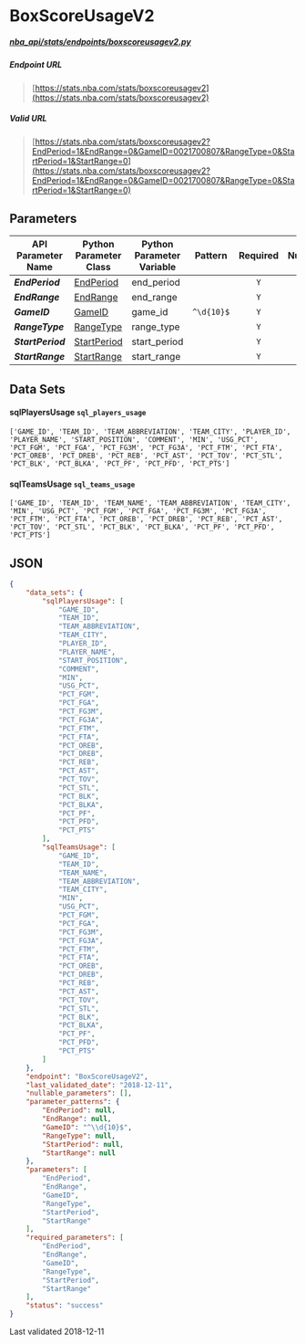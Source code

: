 # BoxScoreUsageV2
##### [nba_api/stats/endpoints/boxscoreusagev2.py](https://github.com/swar/nba_api/blob/master/nba_api/stats/endpoints/boxscoreusagev2.py)

##### Endpoint URL
>[https://stats.nba.com/stats/boxscoreusagev2](https://stats.nba.com/stats/boxscoreusagev2)

##### Valid URL
>[https://stats.nba.com/stats/boxscoreusagev2?EndPeriod=1&EndRange=0&GameID=0021700807&RangeType=0&StartPeriod=1&StartRange=0](https://stats.nba.com/stats/boxscoreusagev2?EndPeriod=1&EndRange=0&GameID=0021700807&RangeType=0&StartPeriod=1&StartRange=0)

## Parameters
API Parameter Name | Python Parameter Class | Python Parameter Variable | Pattern | Required | Nullable
------------ | ------------ | ------------ | :-----------: | :---: | :---:
_**EndPeriod**_ | [EndPeriod](https://github.com/swar/nba_api/blob/master/docs/nba_api/stats/library/parameters.md#EndPeriod) | end_period |  | `Y` |  | 
_**EndRange**_ | [EndRange](https://github.com/swar/nba_api/blob/master/docs/nba_api/stats/library/parameters.md#EndRange) | end_range |  | `Y` |  | 
_**GameID**_ | [GameID](https://github.com/swar/nba_api/blob/master/docs/nba_api/stats/library/parameters.md#GameID) | game_id | `^\d{10}$` | `Y` |  | 
_**RangeType**_ | [RangeType](https://github.com/swar/nba_api/blob/master/docs/nba_api/stats/library/parameters.md#RangeType) | range_type |  | `Y` |  | 
_**StartPeriod**_ | [StartPeriod](https://github.com/swar/nba_api/blob/master/docs/nba_api/stats/library/parameters.md#StartPeriod) | start_period |  | `Y` |  | 
_**StartRange**_ | [StartRange](https://github.com/swar/nba_api/blob/master/docs/nba_api/stats/library/parameters.md#StartRange) | start_range |  | `Y` |  | 

## Data Sets
#### sqlPlayersUsage `sql_players_usage`
```text
['GAME_ID', 'TEAM_ID', 'TEAM_ABBREVIATION', 'TEAM_CITY', 'PLAYER_ID', 'PLAYER_NAME', 'START_POSITION', 'COMMENT', 'MIN', 'USG_PCT', 'PCT_FGM', 'PCT_FGA', 'PCT_FG3M', 'PCT_FG3A', 'PCT_FTM', 'PCT_FTA', 'PCT_OREB', 'PCT_DREB', 'PCT_REB', 'PCT_AST', 'PCT_TOV', 'PCT_STL', 'PCT_BLK', 'PCT_BLKA', 'PCT_PF', 'PCT_PFD', 'PCT_PTS']
```

#### sqlTeamsUsage `sql_teams_usage`
```text
['GAME_ID', 'TEAM_ID', 'TEAM_NAME', 'TEAM_ABBREVIATION', 'TEAM_CITY', 'MIN', 'USG_PCT', 'PCT_FGM', 'PCT_FGA', 'PCT_FG3M', 'PCT_FG3A', 'PCT_FTM', 'PCT_FTA', 'PCT_OREB', 'PCT_DREB', 'PCT_REB', 'PCT_AST', 'PCT_TOV', 'PCT_STL', 'PCT_BLK', 'PCT_BLKA', 'PCT_PF', 'PCT_PFD', 'PCT_PTS']
```


## JSON
```json
{
    "data_sets": {
        "sqlPlayersUsage": [
            "GAME_ID",
            "TEAM_ID",
            "TEAM_ABBREVIATION",
            "TEAM_CITY",
            "PLAYER_ID",
            "PLAYER_NAME",
            "START_POSITION",
            "COMMENT",
            "MIN",
            "USG_PCT",
            "PCT_FGM",
            "PCT_FGA",
            "PCT_FG3M",
            "PCT_FG3A",
            "PCT_FTM",
            "PCT_FTA",
            "PCT_OREB",
            "PCT_DREB",
            "PCT_REB",
            "PCT_AST",
            "PCT_TOV",
            "PCT_STL",
            "PCT_BLK",
            "PCT_BLKA",
            "PCT_PF",
            "PCT_PFD",
            "PCT_PTS"
        ],
        "sqlTeamsUsage": [
            "GAME_ID",
            "TEAM_ID",
            "TEAM_NAME",
            "TEAM_ABBREVIATION",
            "TEAM_CITY",
            "MIN",
            "USG_PCT",
            "PCT_FGM",
            "PCT_FGA",
            "PCT_FG3M",
            "PCT_FG3A",
            "PCT_FTM",
            "PCT_FTA",
            "PCT_OREB",
            "PCT_DREB",
            "PCT_REB",
            "PCT_AST",
            "PCT_TOV",
            "PCT_STL",
            "PCT_BLK",
            "PCT_BLKA",
            "PCT_PF",
            "PCT_PFD",
            "PCT_PTS"
        ]
    },
    "endpoint": "BoxScoreUsageV2",
    "last_validated_date": "2018-12-11",
    "nullable_parameters": [],
    "parameter_patterns": {
        "EndPeriod": null,
        "EndRange": null,
        "GameID": "^\\d{10}$",
        "RangeType": null,
        "StartPeriod": null,
        "StartRange": null
    },
    "parameters": [
        "EndPeriod",
        "EndRange",
        "GameID",
        "RangeType",
        "StartPeriod",
        "StartRange"
    ],
    "required_parameters": [
        "EndPeriod",
        "EndRange",
        "GameID",
        "RangeType",
        "StartPeriod",
        "StartRange"
    ],
    "status": "success"
}
```

Last validated 2018-12-11